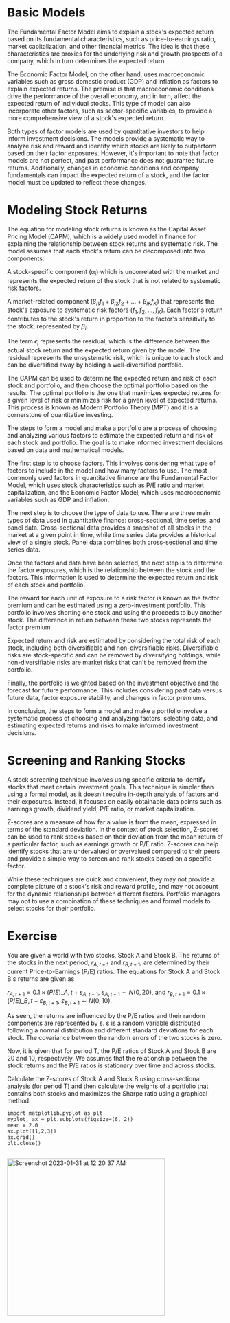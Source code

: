 # Basic Models

The Fundamental Factor Model aims to explain a stock's expected return based on its fundamental characteristics, such as price-to-earnings ratio, market capitalization, and other financial metrics. The idea is that these characteristics are proxies for the underlying risk and growth prospects of a company, which in turn determines the expected return.

The Economic Factor Model, on the other hand, uses macroeconomic variables such as gross domestic product (GDP) and inflation as factors to explain expected returns. The premise is that macroeconomic conditions drive the performance of the overall economy, and in turn, affect the expected return of individual stocks. This type of model can also incorporate other factors, such as sector-specific variables, to provide a more comprehensive view of a stock's expected return.

Both types of factor models are used by quantitative investors to help inform investment decisions. The models provide a systematic way to analyze risk and reward and identify which stocks are likely to outperform based on their factor exposures. However, it's important to note that factor models are not perfect, and past performance does not guarantee future returns. Additionally, changes in economic conditions and company fundamentals can impact the expected return of a stock, and the factor model must be updated to reflect these changes.

# Modeling Stock Returns

The equation for modeling stock returns is known as the Capital Asset Pricing Model (CAPM), which is a widely used model in finance for explaining the relationship between stock returns and systematic risk. The model assumes that each stock's return can be decomposed into two components:

A stock-specific component ($α_i$) which is uncorrelated with the market and represents the expected return of the stock that is not related to systematic risk factors.

A market-related component ($β_{i1}f_1 + β_{i2}f_2 + ... + β_{iK}f_K$) that represents the stock's exposure to systematic risk factors ($f_1, f_2, ..., f_K$). Each factor's return contributes to the stock's return in proportion to the factor's sensitivity to the stock, represented by $β_i$.

The term $ϵ_i$ represents the residual, which is the difference between the actual stock return and the expected return given by the model. The residual represents the unsystematic risk, which is unique to each stock and can be diversified away by holding a well-diversified portfolio.

The CAPM can be used to determine the expected return and risk of each stock and portfolio, and then choose the optimal portfolio based on the results. The optimal portfolio is the one that maximizes expected returns for a given level of risk or minimizes risk for a given level of expected returns. This process is known as Modern Portfolio Theory (MPT) and it is a cornerstone of quantitative investing.


The steps to form a model and make a portfolio are a process of choosing and analyzing various factors to estimate the expected return and risk of each stock and portfolio. The goal is to make informed investment decisions based on data and mathematical models.

The first step is to choose factors. This involves considering what type of factors to include in the model and how many factors to use. The most commonly used factors in quantitative finance are the Fundamental Factor Model, which uses stock characteristics such as P/E ratio and market capitalization, and the Economic Factor Model, which uses macroeconomic variables such as GDP and inflation.

The next step is to choose the type of data to use. There are three main types of data used in quantitative finance: cross-sectional, time series, and panel data. Cross-sectional data provides a snapshot of all stocks in the market at a given point in time, while time series data provides a historical view of a single stock. Panel data combines both cross-sectional and time series data.

Once the factors and data have been selected, the next step is to determine the factor exposures, which is the relationship between the stock and the factors. This information is used to determine the expected return and risk of each stock and portfolio.

The reward for each unit of exposure to a risk factor is known as the factor premium and can be estimated using a zero-investment portfolio. This portfolio involves shorting one stock and using the proceeds to buy another stock. The difference in return between these two stocks represents the factor premium.

Expected return and risk are estimated by considering the total risk of each stock, including both diversifiable and non-diversifiable risks. Diversifiable risks are stock-specific and can be removed by diversifying holdings, while non-diversifiable risks are market risks that can't be removed from the portfolio.

Finally, the portfolio is weighted based on the investment objective and the forecast for future performance. This includes considering past data versus future data, factor exposure stability, and changes in factor premiums.

In conclusion, the steps to form a model and make a portfolio involve a systematic process of choosing and analyzing factors, selecting data, and estimating expected returns and risks to make informed investment decisions.


# Screening and Ranking Stocks

A stock screening technique involves using specific criteria to identify stocks that meet certain investment goals. This technique is simpler than using a formal model, as it doesn't require in-depth analysis of factors and their exposures. Instead, it focuses on easily obtainable data points such as earnings growth, dividend yield, P/E ratio, or market capitalization.

Z-scores are a measure of how far a value is from the mean, expressed in terms of the standard deviation. In the context of stock selection, Z-scores can be used to rank stocks based on their deviation from the mean return of a particular factor, such as earnings growth or P/E ratio. Z-scores can help identify stocks that are undervalued or overvalued compared to their peers and provide a simple way to screen and rank stocks based on a specific factor.

While these techniques are quick and convenient, they may not provide a complete picture of a stock's risk and reward profile, and may not account for the dynamic relationships between different factors. Portfolio managers may opt to use a combination of these techniques and formal models to select stocks for their portfolio.

# Exercise

You are given a world with two stocks, Stock A and Stock B. The returns of the stocks in the next period, $r_{A,t+1}$ and $r_{B,t+1}$, are determined by their current Price-to-Earnings (P/E) ratios. 
The equations for Stock A and Stock B's returns are given as 

$r_{A,t+1} = 0.1\times(P/E)\_{A,t} +ε_{A,t+1}$, $ε_{A,t+1}\sim N(0,20)$, and
$r_{B,t+1} = 0.1\times(P/E)\_{B,t} +ε_{B,t+1}$, $ε_{B,t+1}\sim N(0,10)$.

As seen, the returns are influenced by the P/E ratios and their random components are represented by ε. ε is a random variable distributed following a normal distribution and different standard deviations for each stock. The covariance between the random errors of the two stocks is zero.

Now, it is given that for period T, the P/E ratios of Stock A and Stock B are 20 and 10, respectively. We assumes that the relationship between the stock returns and the P/E ratios is stationary over time and across stocks.

Calculate the Z-scores of Stock A and Stock B using cross-sectional analysis (for period T) and then calculate the weights of a portfolio that contains both stocks and maximizes the Sharpe ratio using a graphical method.

```{code-cell}
import matplotlib.pyplot as plt
myplot, ax = plt.subplots(figsize=(6, 2))
mean = 2.0
ax.plot([1,2,3])
ax.grid()
plt.close()
```

```{eval} myplot
```


<img width="367" alt="Screenshot 2023-01-31 at 12 20 37 AM" src="https://user-images.githubusercontent.com/16545021/215672394-8e55458c-fbf4-47a2-8d31-dd5f894de9c1.png">

